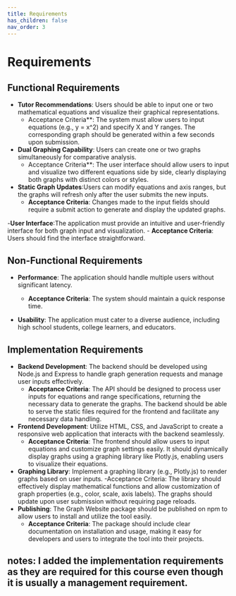 ```yaml
---
title: Requirements
has_children: false
nav_order: 3
---
```


# Requirements

## Functional Requirements
- **Tutor Recommendations**: Users should be able to input one or two mathematical equations and visualize their graphical representations.
    - Acceptance Criteria**: The system must allow users to input equations (e.g., y = x^2) and specify X and Y ranges. The corresponding graph should be generated within a few seconds upon submission.
- **Dual Graphing Capability**: Users can create one or two graphs simultaneously for comparative analysis.
    - Acceptance Criteria**:  The user interface should allow users to input and visualize two different equations side by side, clearly displaying both graphs with distinct colors or styles.
- **Static Graph Updates**:Users can modify equations and axis ranges, but the graphs will refresh only after the user submits the new inputs.
    - **Acceptance Criteria**: Changes made to the input fields should require a submit action to generate and display the updated graphs.

-**User Interface**:The application must provide an intuitive and user-friendly interface for both graph input and visualization.
    - **Acceptance Criteria**:  Users should find the interface straightforward.

## Non-Functional Requirements
- **Performance**: The application should handle multiple users without significant latency.
    - **Acceptance Criteria**: The system should maintain a quick response time.

- **Usability**: The application must cater to a diverse audience, including high school students, college learners, and educators.
    

## Implementation Requirements

- **Backend Development**: The backend should be developed using Node.js and Express to handle graph generation requests and manage user inputs effectively.
    - **Acceptance Criteria**: The API should be designed to process user inputs for equations and range specifications, returning the necessary data to generate the graphs. The backend should be able to serve the static files required for the frontend and facilitate any necessary data handling.
- **Frontend Development**: Utilize HTML, CSS, and JavaScript to create a responsive web application that interacts with the backend seamlessly.
    - **Acceptance Criteria**: The frontend should allow users to input equations and customize graph settings easily. It should dynamically display graphs using a graphing library like Plotly.js, enabling users to visualize their equations.
- **Graphing Library**: Implement a graphing library (e.g., Plotly.js) to render graphs based on user inputs.
    -Acceptance Criteria: The library should effectively display mathematical functions and allow customization of graph properties (e.g., color, scale, axis labels). The graphs should update upon user submission without requiring page reloads.
- **Publishing**: The Graph Website package should be published on npm to allow users to install and utilize the tool easily.
    - **Acceptance Criteria**: The package should include clear documentation on installation and usage, making it easy for developers and users to integrate the tool into their projects.

## notes: I added the implementation requirements as they are required for this course even though it is usually a management requirement. 
